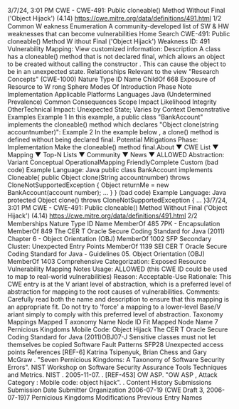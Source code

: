 3/7/24, 3:01 PM CWE - CWE-491: Public cloneable() Method Without Final ('Object Hijack') (4.14)
https://cwe.mitre.org/data/deﬁnitions/491.html 1/2
Common W eakness Enumeration
A community-developed list of SW & HW weaknesses that can become
vulnerabilities
Home Search
CWE-491: Public cloneable() Method W ithout Final ('Object Hijack')
Weakness ID: 491
Vulnerability Mapping: 
View customized information:
 Description
A class has a cloneable() method that is not declared final, which allows an object to be created without calling the constructor . This
can cause the object to be in an unexpected state.
 Relationships
 Relevant to the view "Research Concepts" (CWE-1000)
Nature Type ID Name
ChildOf 668 Exposure of Resource to W rong Sphere
 Modes Of Introduction
Phase Note
Implementation
 Applicable Platforms
Languages
Java (Undetermined Prevalence)
 Common Consequences
Scope Impact Likelihood
Integrity
OtherTechnical Impact: Unexpected State; Varies by Context
 Demonstrative Examples
Example 1
In this example, a public class "BankAccount" implements the cloneable() method which declares "Object clone(string
accountnumber)":
Example 2
In the example below , a clone() method is defined without being declared final.
 Potential Mitigations
Phase: Implementation
Make the cloneable() method final.About ▼ CWE List ▼ Mapping ▼ Top-N Lists ▼ Community ▼ News ▼
ALLOWED
Abstraction: Variant
Conceptual OperationalMapping
FriendlyComplete Custom
(bad code) Example Language: Java 
public class BankAccount implements Cloneable{
public Object clone(String accountnumber) throws
CloneNotSupportedException
{
Object returnMe = new BankAccount(account number);
...
}
}
(bad code) Example Language: Java 
protected Object clone() throws CloneNotSupportedException {
...
}3/7/24, 3:01 PM CWE - CWE-491: Public cloneable() Method Without Final ('Object Hijack') (4.14)
https://cwe.mitre.org/data/deﬁnitions/491.html 2/2
 Memberships
Nature Type ID Name
MemberOf 485 7PK - Encapsulation
MemberOf 849 The CER T Oracle Secure Coding Standard for Java (2011) Chapter 6 - Object Orientation (OBJ)
MemberOf 1002 SFP Secondary Cluster: Unexpected Entry Points
MemberOf 1139 SEI CER T Oracle Secure Coding Standard for Java - Guidelines 05. Object Orientation (OBJ)
MemberOf 1403 Comprehensive Categorization: Exposed Resource
 Vulnerability Mapping Notes
Usage: ALLOWED (this CWE ID could be used to map to real-world vulnerabilities)
Reason: Acceptable-Use
Rationale:
This CWE entry is at the V ariant level of abstraction, which is a preferred level of abstraction for mapping to the root causes of
vulnerabilities.
Comments:
Carefully read both the name and description to ensure that this mapping is an appropriate fit. Do not try to 'force' a mapping to a
lower-level Base/V ariant simply to comply with this preferred level of abstraction.
 Taxonomy Mappings
Mapped T axonomy Name Node ID Fit Mapped Node Name
7 Pernicious Kingdoms Mobile Code: Object Hijack
The CER T Oracle Secure
Coding Standard for Java
(2011)OBJ07-J Sensitive classes must not let themselves be copied
Software Fault Patterns SFP28 Unexpected access points
 References
[REF-6] Katrina Tsipenyuk, Brian Chess and Gary McGraw . "Seven Pernicious Kingdoms: A Taxonomy of Software Security
Errors". NIST Workshop on Software Security Assurance Tools Techniques and Metrics. NIST . 2005-11-07.
.
[REF-453] OW ASP. "OW ASP , Attack Category : Mobile code: object hijack".
.
 Content History
 Submissions
Submission Date Submitter Organization
2006-07-19
(CWE Draft 3, 2006-07-19)7 Pernicious Kingdoms
 Modifications
 Previous Entry Names
